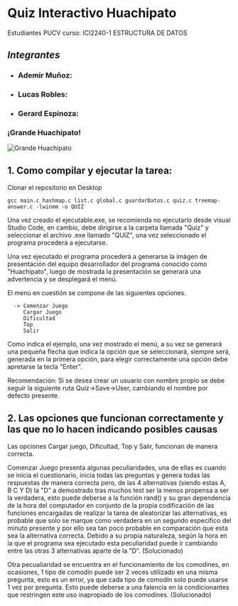 # Quiz Interactivo Huachipato

Estudiantes PUCV curso: ICI2240-1  ESTRUCTURA DE DATOS

## **_Integrantes_**

- ### Ademir Muñoz: 


- ### Lucas Robles: 


- ### Gerard Espinoza: 


### ¡Grande Huachipato!

![Grande Huachipato](https://pbs.twimg.com/profile_images/1494832822099451910/NgCFzNKt_400x400.jpg)


## 1. Como compilar y ejecutar la tarea:

Clonar el repositorio en Desktop

    gcc main.c hashmap.c list.c global.c guardarDatos.c quiz.c treemap-answer.c -lwinmm -o QUIZ

Una vez creado el ejecutable.exe, se recomienda no ejecutarlo desde visual Studio Code, en cambio, debe dirigirse a la carpeta llamada
"Quiz" y seleccionar el archivo .exe llamado "QUIZ",  una vez seleccionado el programa procederá a ejecutarse.

Una vez ejecutado el programa procederá a generarse la imágen de presentación del equipo desarrollador del programa conocido como
"Huachipato", luego de mostrada la presentación se generará una advertencia y se desplegará el menú.

El menú en cuestión se compone de las siguientes opciones.

      -> Comenzar Juego    
         Cargar Juego
         Dificultad
         Top
         Salir

Como indica el ejemplo, una vez mostrado el menú, a su vez se generará una pequeña flecha que indica la opción que se seleccionará, siempre será,
generada en la primera opción, para elegir correctamente una opción debe apretarse la tecla "Enter".

Recomendación: Si se desea crear un usuario con nombre propio se debe seguir la siguiente ruta Quiz->Save->User, cambiando el nombre por defecto presente.

## 2. Las opciones que funcionan correctamente y las que no lo hacen indicando posibles causas

Las opciones Cargar juego, Dificultad, Top y Salir, funcionan de manera correcta. 

Comenzar Juego presenta algunas peculiaridades, una de ellas es cuando se inicia el cuestionario, inicia todas las preguntas y genera todas las respuestas de manera correcta pero,
de las 4 alternativas (siendo estas A, B C Y D) la "D" a demostrado tras muchos test ser la menos propensa a ser la verdadera, esto puede deberse a la función rand() y su gran dependencia de la hora del computador en conjunto de la propia codificación de las funciones encargadas de realizar la tarea de aleatorizar las alternativas, es probable que solo se marque como verdadera en un segundo especifico del minuto presente y por ello sea tan poco probable en comparación que esta sea la alternativa correcta. Debido a su propia naturaleza, según la hora en la que el programa sea ejecutado esta peculiaridad puede ir cambiando entre las otras 3 alternativas aparte de la "D". (Solucionado)

Otra pecualiaridad se encuentra en el funcionamiento de los comodines, en ocasiones, 1 tipo de comodín puede ser 2 veces utilizado en una misma pregunta, esto es un error, ya que cada tipo de comodín solo puede usarse 1 vez por pregunta. Esto puede deberse a una falencia en la condicionantes que restringen este uso inapropiado de los comodines. (Solucionado)






